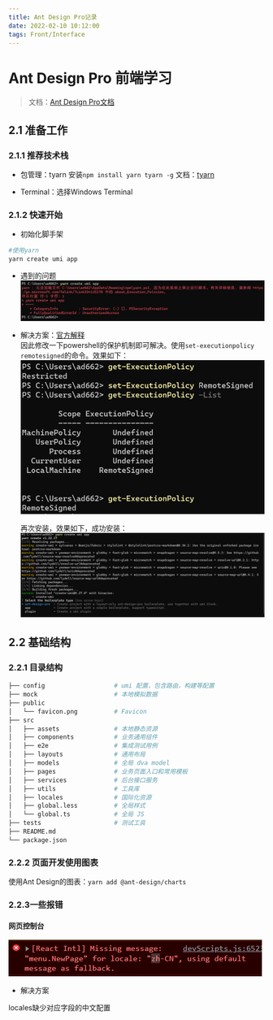 ```yaml
---
title: Ant Design Pro记录
date: 2022-02-10 10:12:00
tags: Front/Interface
---
```


# Ant Design Pro 前端学习

> 文档：[Ant Design Pro文档](https://pro.ant.design/zh-CN/docs/overview)

## 2.1 准备工作

### 2.1.1 推荐技术栈

- 包管理：tyarn 安装`npm install yarn tyarn -g`
  文档：[tyarn](https://www.npmjs.com/package/tyarn)

- Terminal：选择Windows Terminal
  
### 2.1.2 快速开始

- 初始化脚手架

```sh
#使用yarn
yarn create umi app
```

- 遇到的问题
  ![yarnError](/img/img_in_posts/AntDesignProLearning/yarnError.png)

- 解决方案：[官方解释](https://docs.microsoft.com/zh-cn/powershell/module/microsoft.powershell.core/about/about_execution_policies?view=powershell-7)
  </br>因此修改一下powershell的保护机制即可解决。使用`set-executionpolicy remotesigned`的命令。效果如下：
  ![yarnErrorSolution](/img/img_in_posts/AntDesignProLearning/yarnErrorSolution.png)

  再次安装，效果如下，成功安装：
  ![yarnSuccess](/img/img_in_posts/AntDesignProLearning/yarnSuccess.png)

## 2.2 基础结构

### 2.2.1 目录结构

```sh
├── config                   # umi 配置，包含路由，构建等配置
├── mock                     # 本地模拟数据
├── public
│   └── favicon.png          # Favicon
├── src
│   ├── assets               # 本地静态资源
│   ├── components           # 业务通用组件
│   ├── e2e                  # 集成测试用例
│   ├── layouts              # 通用布局
│   ├── models               # 全局 dva model
│   ├── pages                # 业务页面入口和常用模板
│   ├── services             # 后台接口服务
│   ├── utils                # 工具库
│   ├── locales              # 国际化资源
│   ├── global.less          # 全局样式
│   └── global.ts            # 全局 JS
├── tests                    # 测试工具
├── README.md
└── package.json
```

### 2.2.2 页面开发使用图表

使用Ant Design的图表：`yarn add @ant-design/charts`

### 2.2.3一些报错

#### 网页控制台

![ReactError](/img/img_in_posts/AntDesignProLearning/React.png)

- 解决方案

locales缺少对应字段的中文配置
